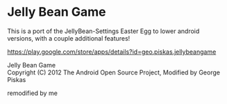 Jelly Bean Game
=============================
This is a port of the JellyBean-Settings Easter Egg to lower android versions, with a couple additional features!

https://play.google.com/store/apps/details?id=geo.piskas.jellybeangame

Jelly Bean Game<br>Copyright (C) 2012 The Android Open Source Project, Modified by George Piskas

remodified by me
